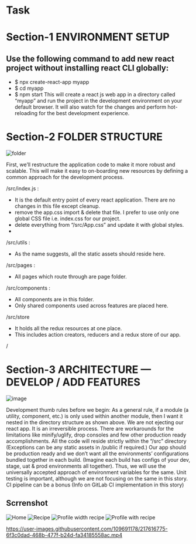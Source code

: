 # Task

# Section-1 ENVIRONMENT SETUP

## Use the following command to add new react project without installing react CLI globally:
- $ npx create-react-app myapp
- $ cd myapp
- $ npm start
This will create a react js web app in a directory called “myapp” and run the project in the development environment on your default browser. It will also watch for the changes and perform hot-reloading for the best development experience.

# Section-2 FOLDER STRUCTURE

![folder](https://user-images.githubusercontent.com/109691178/217612995-543b9276-e00e-4046-85be-e9cd62697c73.PNG)

First, we’ll restructure the application code to make it more robust and scalable. This will make it easy to on-boarding new resources by defining a common approach for the development process.

/src/index.js :
- It is the default entry point of every react application. There are no changes in this file except cleanup.
- remove the app.css import & delete that file. I prefer to use only one global CSS file i.e. index.css for our project.
- delete everything from “/src/App.css” and update it with global styles.
- 
/src/utils :
- As the name suggests, all the static assets should reside here.

/src/pages :
-  All pages which route through are page folder.

/src/components :
- All components are in this folder.
- Only shared components used across features are placed here.

/src/store
- It holds all the redux resources at one place.
- This includes action creators, reducers and a redux store of our app.

/

# Section-3 ARCHITECTURE — DEVELOP / ADD FEATURES
![image](https://user-images.githubusercontent.com/109691178/217615645-b6ba61d1-3e08-437d-94b1-02a2505bd078.png)

Development thumb rules before we begin:
As a general rule, if a module (a utility, component, etc.) is only used within another module, then I want it nested in the directory structure as shown above.
We are not ejecting our react app. It is an irreversible process. There are workarounds for the limitations like minify/uglify, drop consoles and few other production ready accomplishments.
All the code will reside strictly within the “/src” directory (Exceptions can be any static assets in /public if required.)
Our app should be production ready and we don’t want all the environments’ configurations bundled together in each build. (Imagine each build has configs of your dev, stage, uat & prod environments all together). Thus, we will use the universally accepted approach of environment variables for the same.
Unit testing is important, although we are not focusing on the same in this story.
CI pipeline can be a bonus (Info on GitLab CI implementation in this story)


## Scrrenshot
![Home](https://user-images.githubusercontent.com/109691178/217557303-43a8a045-4432-4f81-9a57-ddc253004011.PNG)
![Recipe](https://user-images.githubusercontent.com/109691178/217557570-f9306229-0430-43fd-a593-e3b970ef31c9.PNG)
![Profile width recipe](https://user-images.githubusercontent.com/109691178/217557503-6d68b81b-a1d8-4602-9f28-3da7fe4a2e19.PNG)
![Profile with recipe](https://user-images.githubusercontent.com/109691178/217557512-5fe1cf3c-96a4-44da-bbb8-7e84845c7e65.PNG)



https://user-images.githubusercontent.com/109691178/217616775-6f3c0dad-468b-477f-b24d-fa34185558ac.mp4

